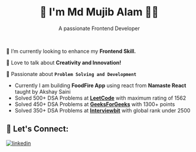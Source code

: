 
<h1 align='center'>
 👋 I'm Md Mujib Alam 👨‍💻
</h1>

<p align='center'>
  A passionate Frontend Developer 
</p>

<br/>

👯 I’m currently looking to enhance my  **Frontend Skill.**

🚀 Love to talk about **Creativity and Innovation!**

:muscle: Passionate about **`Problem Solving and Development`** <br>
- Currently I am building **FoodFire App** using react from **Namaste React** taught by Akshay Saini
- Solved 500+ DSA Problems at **[LeetCode](https://leetcode.com/md_hamid/)** with maximum rating of 1562
- Solved 450+ DSA Problems at **[GeeksForGeeks](https://auth.geeksforgeeks.org/user/md_hamid/)** with 1300+ points
- Solved 350+ DSA Problems at **[Interviewbit](https://www.interviewbit.com/profile/md_hamid)** with global rank under 2500






## 🔗 Let's Connect:
[![linkedin](https://img.shields.io/badge/LinkedIn-0077B5?style=for-the-badge&logo=linkedin&logoColor=white)](https://www.linkedin.com/in/mdmujibalam/)



